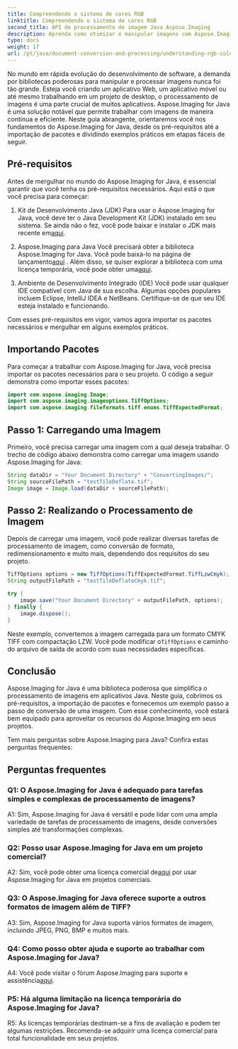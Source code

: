 ```yaml
---
title: Compreendendo o sistema de cores RGB
linktitle: Compreendendo o sistema de cores RGB
second_title: API de processamento de imagem Java Aspose.Imaging
description: Aprenda como otimizar e manipular imagens com Aspose.Imaging for Java. Comece com nosso guia passo a passo.
type: docs
weight: 17
url: /pt/java/document-conversion-and-processing/understanding-rgb-color-system/
---
```

No mundo em rápida evolução do desenvolvimento de software, a demanda por bibliotecas poderosas para manipular e processar imagens nunca foi tão grande. Esteja você criando um aplicativo Web, um aplicativo móvel ou até mesmo trabalhando em um projeto de desktop, o processamento de imagens é uma parte crucial de muitos aplicativos. Aspose.Imaging for Java é uma solução notável que permite trabalhar com imagens de maneira contínua e eficiente. Neste guia abrangente, orientaremos você nos fundamentos do Aspose.Imaging for Java, desde os pré-requisitos até a importação de pacotes e dividindo exemplos práticos em etapas fáceis de seguir.

## Pré-requisitos

Antes de mergulhar no mundo do Aspose.Imaging for Java, é essencial garantir que você tenha os pré-requisitos necessários. Aqui está o que você precisa para começar:

1. Kit de Desenvolvimento Java (JDK)
 Para usar o Aspose.Imaging for Java, você deve ter o Java Development Kit (JDK) instalado em seu sistema. Se ainda não o fez, você pode baixar e instalar o JDK mais recente em[aqui](https://www.oracle.com/java/technologies/javase-downloads).

2. Aspose.Imaging para Java
 Você precisará obter a biblioteca Aspose.Imaging for Java. Você pode baixá-lo na página de lançamento[aqui](https://releases.aspose.com/imaging/java/) . Além disso, se quiser explorar a biblioteca com uma licença temporária, você pode obter uma[aqui](https://purchase.aspose.com/temporary-license/).

3. Ambiente de Desenvolvimento Integrado (IDE)
Você pode usar qualquer IDE compatível com Java de sua escolha. Algumas opções populares incluem Eclipse, IntelliJ IDEA e NetBeans. Certifique-se de que seu IDE esteja instalado e funcionando.

Com esses pré-requisitos em vigor, vamos agora importar os pacotes necessários e mergulhar em alguns exemplos práticos.

## Importando Pacotes

Para começar a trabalhar com Aspose.Imaging for Java, você precisa importar os pacotes necessários para o seu projeto. O código a seguir demonstra como importar esses pacotes:

```java
import com.aspose.imaging.Image;
import com.aspose.imaging.imageoptions.TiffOptions;
import com.aspose.imaging.fileformats.tiff.enums.TiffExpectedFormat;
```

## Passo 1: Carregando uma Imagem

Primeiro, você precisa carregar uma imagem com a qual deseja trabalhar. O trecho de código abaixo demonstra como carregar uma imagem usando Aspose.Imaging for Java:

```java
String dataDir = "Your Document Directory" + "ConvertingImages/";
String sourceFilePath = "testTileDeflate.tif";
Image image = Image.load(dataDir + sourceFilePath);
```

## Passo 2: Realizando o Processamento de Imagem

Depois de carregar uma imagem, você pode realizar diversas tarefas de processamento de imagem, como conversão de formato, redimensionamento e muito mais, dependendo dos requisitos do seu projeto.

```java
TiffOptions options = new TiffOptions(TiffExpectedFormat.TiffLzwCmyk);
String outputFilePath = "testTileDeflateCmyk.tif";

try {
    image.save("Your Document Directory" + outputFilePath, options);
} finally {
    image.dispose();
}
```

 Neste exemplo, convertemos a imagem carregada para um formato CMYK TIFF com compactação LZW. Você pode modificar o`TiffOptions` e caminho do arquivo de saída de acordo com suas necessidades específicas.

## Conclusão

Aspose.Imaging for Java é uma biblioteca poderosa que simplifica o processamento de imagens em aplicativos Java. Neste guia, cobrimos os pré-requisitos, a importação de pacotes e fornecemos um exemplo passo a passo de conversão de uma imagem. Com esse conhecimento, você estará bem equipado para aproveitar os recursos do Aspose.Imaging em seus projetos.

Tem mais perguntas sobre Aspose.Imaging para Java? Confira estas perguntas frequentes:

## Perguntas frequentes

### Q1: O Aspose.Imaging for Java é adequado para tarefas simples e complexas de processamento de imagens?

A1: Sim, Aspose.Imaging for Java é versátil e pode lidar com uma ampla variedade de tarefas de processamento de imagens, desde conversões simples até transformações complexas.

### Q2: Posso usar Aspose.Imaging for Java em um projeto comercial?

 A2: Sim, você pode obter uma licença comercial de[aqui](https://purchase.aspose.com/buy) por usar Aspose.Imaging for Java em projetos comerciais.

### Q3: O Aspose.Imaging for Java oferece suporte a outros formatos de imagem além de TIFF?

A3: Sim, Aspose.Imaging for Java suporta vários formatos de imagem, incluindo JPEG, PNG, BMP e muitos mais.

### Q4: Como posso obter ajuda e suporte ao trabalhar com Aspose.Imaging for Java?

 A4: Você pode visitar o fórum Aspose.Imaging para suporte e assistência[aqui](https://forum.aspose.com/).

### P5: Há alguma limitação na licença temporária do Aspose.Imaging for Java?

R5: As licenças temporárias destinam-se a fins de avaliação e podem ter algumas restrições. Recomenda-se adquirir uma licença comercial para total funcionalidade em seus projetos.